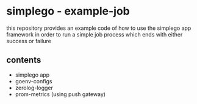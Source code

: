 # simplego - example-job

this repository provides an example code of how to use the simplego app framework
in order to run a simple job process which ends with either success or failure

## contents
* simplego app
* goenv-configs
* zerolog-logger
* prom-metrics (using push gateway)